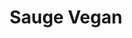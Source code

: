 ---
restaurant_type: Végétalien
title: Sauge Vegan
diet: "vegan"
description: Un restaurant végétalien créatif offrant des plats savoureux et sains, préparés avec des ingrédients locaux et de saison.
location: 33 rue Wellington Nord, Sherbrooke
order: 3
--- 